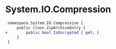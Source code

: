# System.IO.Compression

``` diff
 namespace System.IO.Compression {
     public class ZipArchiveEntry {
+        public bool IsEncrypted { get; }
     }
 }
```

